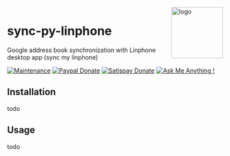 <img src="https://progressify.dev/img/progressify-logo.png" alt="logo" height="120" align="right" />

# sync-py-linphone

Google address book synchronization with Linphone desktop app (sync my linphone)


[![Maintenance](https://img.shields.io/badge/Maintained%3F-yes-green.svg)](https://github.com/progressify/sync-py-linphone/graphs/commit-activity)
[![Paypal Donate](https://img.shields.io/badge/PayPal-Donate%20to%20Author-blue.svg)](https://www.paypal.me/progressify) 
[![Satispay Donate](https://img.shields.io/badge/Satispay-Donate%20to%20Author-red.svg)](https://tag.satispay.com/progressify) 
[![Ask Me Anything !](https://img.shields.io/badge/Ask%20me-anything-1abc9c.svg)](https://github.com/progressify/sync-py-linphone/issues)


## Installation

todo


## Usage

todo

